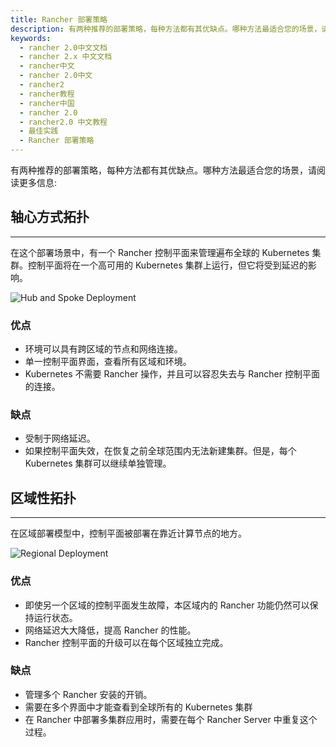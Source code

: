 ```yaml
---
title: Rancher 部署策略
description: 有两种推荐的部署策略，每种方法都有其优缺点。哪种方法最适合您的场景，请阅读更多信息。轴心方式拓扑，在这个部署场景中，有一个 Rancher 控制平面来管理遍布全球的 Kubernetes 集群。控制平面将在一个高可用的 Kubernetes 集群上运行，但它将受到延迟的影响。区域性拓扑，在区域部署模型中，控制平面被部署在靠近计算节点的地方。
keywords:
  - rancher 2.0中文文档
  - rancher 2.x 中文文档
  - rancher中文
  - rancher 2.0中文
  - rancher2
  - rancher教程
  - rancher中国
  - rancher 2.0
  - rancher2.0 中文教程
  - 最佳实践
  - Rancher 部署策略
---
```


有两种推荐的部署策略，每种方法都有其优缺点。哪种方法最适合您的场景，请阅读更多信息:

## 轴心方式拓扑

---

在这个部署场景中，有一个 Rancher 控制平面来管理遍布全球的 Kubernetes 集群。控制平面将在一个高可用的 Kubernetes 集群上运行，但它将受到延迟的影响。

![Hub and Spoke Deployment](/img/rancher/bpg/hub-and-spoke.png)

### 优点

- 环境可以具有跨区域的节点和网络连接。
- 单一控制平面界面，查看所有区域和环境。
- Kubernetes 不需要 Rancher 操作，并且可以容忍失去与 Rancher 控制平面的连接。

### 缺点

- 受制于网络延迟。
- 如果控制平面失效，在恢复之前全球范围内无法新建集群。但是，每个 Kubernetes 集群可以继续单独管理。

## 区域性拓扑

---

在区域部署模型中，控制平面被部署在靠近计算节点的地方。

![Regional Deployment](/img/rancher/bpg/regional.png)

### 优点

- 即使另一个区域的控制平面发生故障，本区域内的 Rancher 功能仍然可以保持运行状态。
- 网络延迟大大降低，提高 Rancher 的性能。
- Rancher 控制平面的升级可以在每个区域独立完成。

### 缺点

- 管理多个 Rancher 安装的开销。
- 需要在多个界面中才能查看到全球所有的 Kubernetes 集群
- 在 Rancher 中部署多集群应用时，需要在每个 Rancher Server 中重复这个过程。

